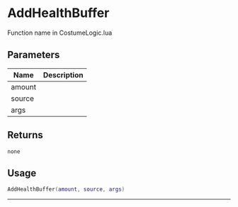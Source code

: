 # AddHealthBuffer

Function name in CostumeLogic.lua

## Parameters

| Name   | Description |
| ------ | ----------- |
| amount |             |
| source |             |
| args   |             |

## Returns

`none`

## Usage

```lua
AddHealthBuffer(amount, source, args)
```

---
